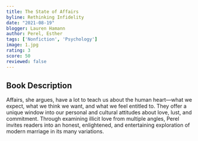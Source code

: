 ```yaml
---
title: The State of Affairs
byline: Rethinking Infidelity
date: "2021-08-19"
blogger: Lauren Hamann
author: Perel, Esther
tags: ['Nonfiction', 'Psychology']
image: 1.jpg
rating: 3
score: 50
reviewed: false
---
```



## Book Description

Affairs, she argues, have a lot to teach us about the human heart—what we expect, what we think we want, and what we feel entitled to. They offer a unique window into our personal and cultural attitudes about love, lust, and commitment. Through examining illicit love from multiple angles, Perel invites readers into an honest, enlightened, and entertaining exploration of modern marriage in its many variations.